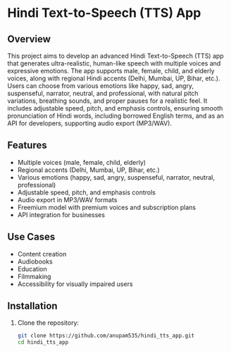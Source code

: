 # Hindi Text-to-Speech (TTS) App

## Overview

This project aims to develop an advanced Hindi Text-to-Speech (TTS) app that generates ultra-realistic, human-like speech with multiple voices and expressive emotions. The app supports male, female, child, and elderly voices, along with regional Hindi accents (Delhi, Mumbai, UP, Bihar, etc.). Users can choose from various emotions like happy, sad, angry, suspenseful, narrator, neutral, and professional, with natural pitch variations, breathing sounds, and proper pauses for a realistic feel. It includes adjustable speed, pitch, and emphasis controls, ensuring smooth pronunciation of Hindi words, including borrowed English terms, and as an API for developers, supporting audio export (MP3/WAV).

## Features

- Multiple voices (male, female, child, elderly)
- Regional accents (Delhi, Mumbai, UP, Bihar, etc.)
- Various emotions (happy, sad, angry, suspenseful, narrator, neutral, professional)
- Adjustable speed, pitch, and emphasis controls
- Audio export in MP3/WAV formats
- Freemium model with premium voices and subscription plans
- API integration for businesses

## Use Cases

- Content creation
- Audiobooks
- Education
- Filmmaking
- Accessibility for visually impaired users

## Installation

1. Clone the repository:

   ```bash
   git clone https://github.com/anupam535/hindi_tts_app.git
   cd hindi_tts_app
